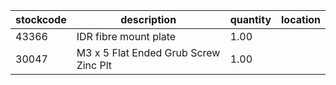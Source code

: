 |stockcode|description|quantity|location|
|---------|-----------|--------|--------|
|43366|IDR fibre mount plate|1.00||
|30047|M3 x 5 Flat Ended Grub Screw Zinc Plt|1.00||

